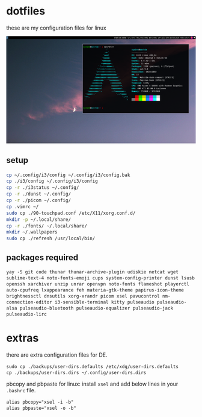 # dotfiles

these are my configuration files for linux

![screenshot](https://github.com/syr1ne/dotfiles/blob/main/screenshot.png)

## setup

```bash
cp ~/.config/i3/config ~/.config/i3/config.bak
cp ./i3/config ~/.config/i3/config
cp -r ./i3status ~/.config/
cp -r ./dunst ~/.config/
cp -r ./picom ~/.config/
cp .vimrc ~/
sudo cp ./90-touchpad.conf /etc/X11/xorg.conf.d/
mkdir -p ~/.local/share/
cp -r ./fonts/ ~/.local/share/
mkdir ~/.wallpapers
sudo cp ./refresh /usr/local/bin/
```

## packages required

```
yay -S git code thunar thunar-archive-plugin udiskie netcat wget sublime-text-4 noto-fonts-emoji cups system-config-printer dunst lsusb openssh xarchiver unzip unrar openvpn noto-fonts flameshot playerctl auto-cpufreq lxappearance feh materia-gtk-theme papirus-icon-theme brightnessctl dnsutils xorg-xrandr picom xsel pavucontrol nm-connection-editor i3-sensible-terminal kitty pulseaudio pulseaudio-alsa pulseaudio-bluetooth pulseaudio-equalizer pulseaudio-jack pulseaudio-lirc
```

# extras
there are extra configuration files for DE.

```
sudo cp ./backups/user-dirs.defaults /etc/xdg/user-dirs.defaults
cp ./backups/user-dirs.dirs ~/.config/user-dirs.dirs
```

pbcopy and pbpaste for linux: install `xsel` and add below lines in your `.bashrc` file.
```
alias pbcopy="xsel -i -b"
alias pbpaste="xsel -o -b"
```
